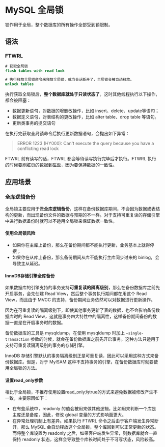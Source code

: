 # MySQL 全局锁

锁作用于全局，整个数据库的所有操作全部受到锁限制。



## 语法

### FTWRL

```sql
# 获取全局锁
flush tables with read lock

# 执行释放全局锁命令来释放全局锁，或当会话断开了，全局锁会被自动释放。
unlock tables
```



执行获取全局锁后，**整个数据库就处于只读状态了**，这时其他线程执行以下操作，都会被阻塞：

- 数据更新语句，对数据的增删改操作，比如 insert、delete、update等语句；
- 数据定义语句，对表结构的更改操作，比如 alter table、drop table 等语句。
- 更新类事务的提交语句



在执行完获取全局锁命令后执行更新数据语句，会抛出如下异常：

> ERROR 1223 (HY000): Can't execute the query because you have a conflicting read lock



FTWRL 前有读写的话，FTWRL 都会等待读写执行完毕后才执行。FTWRL 执行的时候要刷脏页的数据到磁盘，因为要保持数据的一致性。



## 应用场景

### 全库逻辑备份

全局锁主要应用于做**全库逻辑备份**，这样在备份数据库期间，不会因为数据或表结构的更新，而出现备份文件的数据与预期的不一样。对于支持可重复读的存储引擎中进行数据备份时就可以不适用全局锁来保证数据一致性。



#### 使用全局锁风险

- 如果你在主库上备份，那么在备份期间都不能执行更新，业务基本上就得停摆；
- 如果你在从库上备份，那么备份期间从库不能执行主库同步过来的 binlog，会导致主从延迟。



#### InnoDB存储引擎全库备份

如果数据库的引擎支持的事务支持**可重复读的隔离级别**，那么在备份数据库之前先开启事务，会先创建 Read View，然后整个事务执行期间都在用这个 Read View，而且由于 MVCC 的支持，备份期间业务依然可以对数据进行更新操作。

因为在可重复读的隔离级别下，即使其他事务更新了表的数据，也不会影响备份数据库时的 Read View，这就是事务四大特性中的隔离性，这样备份期间备份的数据一直是在开启事务时的数据。

备份数据库的工具是 mysqldump，在使用 mysqldump 时加上 `–single-transaction` 参数的时候，就会在备份数据库之前先开启事务。这种方法只适用于支持可重复读隔离级别的事务的存储引擎。

InnoDB 存储引擎默认的事务隔离级别正是可重复读，因此可以采用这种方式来备份数据库。但是，对于 MyISAM 这种不支持事务的引擎，在备份数据库时就要使用全局锁的方法。



#### 设置read_only参数

相比于全局锁，不推荐使用设置read_only为true的方式来避免数据被修改产生不一致，主要原因如下：

- 在有些系统中，readonly 的值会被用来做其他逻辑，比如用来判断一个库是主库还是备库，因此，修改 global 变量的方式影响面更大。
- 在异常处理机制上有差异。如果执行 FTWRL 命令之后由于客户端发生异常断开，那么 MySQL 会自动释放这个全局锁，整个库回到可以正常更新的状态。而将整个库设置为 readonly 之后，如果客户端发生异常，则数据库就会一直保持 readonly 状态，这样会导致整个库长时间处于不可写状态，风险较高。

